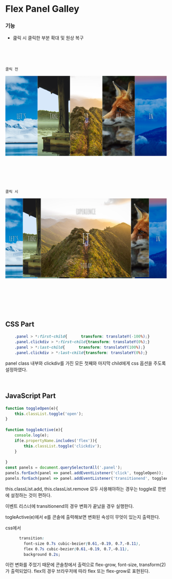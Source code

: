 # Flex Panel Galley 

### 기능 ###
* 큺릭 시 클릭한 부분 확대 및 원상 복구
</br>
</br>
</br>

<p align = 'center'
![Uploading ezgif.com-gif-maker.gif…]()
</p>

`클릭 전`
</br>

![preview](./readmeimg.png)
</br>
</br>
</br>
</br>
</br>
</br>


`클릭 시`
</br>

![preview](./readmeimg2.png)



</br>
</br>
</br>
</br>
</br>


## CSS Part ##

```css
    .panel > *:first-child{      transform: translateY(-100%);}
    .panel.clickdiv > *:first-child{transform: translateY(0%);}
    .panel > *:last-child{      transform: translateY(100%);}
    .panel.clickdiv > *:last-child{transform: translateY(0%);}
```
panel class 내부와 clickdiv를 가진 모든 첫째와 마지막 child에게 css 옵션을 주도록 설정하였다.

</br>

## JavaScript Part ##

```javascript
function toggleOpen(e){ 
    this.classList.toggle('open');
}

function toggleActive(e){
    console.log(e);
    if(e.propertyName.includes('flex')){
        this.classList.toggle('clickdiv');
    }

}
const panels = document.querySelectorAll('.panel');
panels.forEach(panel => panel.addEventListener('click', toggleOpen));
panels.forEach(panel => panel.addEventListener('transitionend', toggleActive));

```

this.classList.add, this.classList.remove 모두 사용해야하는 경우는 toggle로 한번에 설정하는 것이 편하다.

이벤트 리스너에 transitionend의 경우 변화가 끝났을 경우 실행한다.

togleActive(e)에서 e를 콘솔에 출력해보면 변화된 속성이 무엇이 있는지 출력한다.

css에서
```css
      transition:
        font-size 0.7s cubic-bezier(0.61,-0.19, 0.7,-0.11),
        flex 0.7s cubic-bezier(0.61,-0.19, 0.7,-0.11),
        background 0.2s;
```
이런 변화를 주었기 때문에 
콘솔창에서 출력으로 flex-grow, font-size, transform(2)가 출력되었다. flex의 경우 브라우저에 따라 flex 또는 flex-grow로 표현된다.
